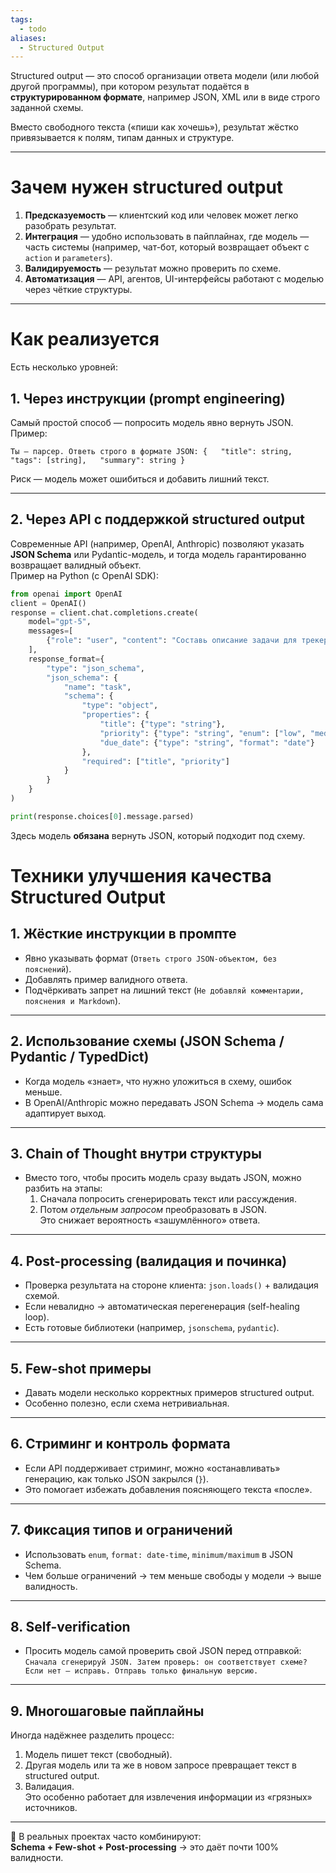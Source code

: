 ```yaml
---
tags:
  - todo
aliases:
  - Structured Output
---
```

Structured output — это способ организации ответа модели (или любой другой программы), при котором результат подаётся в **структурированном формате**, например JSON, XML или в виде строго заданной схемы.

Вместо свободного текста («пиши как хочешь»), результат жёстко привязывается к полям, типам данных и структуре.

---

# Зачем нужен structured output

1. **Предсказуемость** — клиентский код или человек может легко разобрать результат.
2. **Интеграция** — удобно использовать в пайплайнах, где модель — часть системы (например, чат-бот, который возвращает объект с `action` и `parameters`).
3. **Валидируемость** — результат можно проверить по схеме.
4. **Автоматизация** — API, агентов, UI-интерфейсы работают с моделью через чёткие структуры.

---

# Как реализуется

Есть несколько уровней:

## 1. **Через инструкции (prompt engineering)**

Самый простой способ — попросить модель явно вернуть JSON.  
Пример:

```text
Ты — парсер. Ответь строго в формате JSON: {   "title": string,   "tags": [string],   "summary": string }
```

Риск — модель может ошибиться и добавить лишний текст.

---

## 2. **Через API с поддержкой structured output**

Современные API (например, OpenAI, Anthropic) позволяют указать **JSON Schema** или Pydantic-модель, и тогда модель гарантированно возвращает валидный объект.  
Пример на Python (с OpenAI SDK):

```python
from openai import OpenAI  
client = OpenAI()  
response = client.chat.completions.create(     
	model="gpt-5",     
	messages=[         
		{"role": "user", "content": "Составь описание задачи для трекера задач"}     
	],     
	response_format={         
		"type": "json_schema",         
		"json_schema": {             
			"name": "task",             
			"schema": {                 
				"type": "object",                 
				"properties": {                     
					"title": {"type": "string"},                     
					"priority": {"type": "string", "enum": ["low", "medium", "high"]},                     
					"due_date": {"type": "string", "format": "date"}                 
				},                 
				"required": ["title", "priority"]             
			}         
		}    
	}
)  

print(response.choices[0].message.parsed)
```

Здесь модель **обязана** вернуть JSON, который подходит под схему.

# Техники улучшения качества Structured Output

## 1. **Жёсткие инструкции в промпте**

- Явно указывать формат (`Ответь строго JSON-объектом, без пояснений`).
- Добавлять пример валидного ответа.
- Подчёркивать запрет на лишний текст (`Не добавляй комментарии, пояснения и Markdown`).

---

## 2. **Использование схемы (JSON Schema / Pydantic / TypedDict)**

- Когда модель «знает», что нужно уложиться в схему, ошибок меньше.
- В OpenAI/Anthropic можно передавать JSON Schema → модель сама адаптирует выход.

---

## 3. **Chain of Thought внутри структуры**

- Вместо того, чтобы просить модель сразу выдать JSON, можно разбить на этапы:
    1. Сначала попросить сгенерировать текст или рассуждения.
    2. Потом _отдельным запросом_ преобразовать в JSON.  
        Это снижает вероятность «зашумлённого» ответа.
        

---

## 4. **Post-processing (валидация и починка)**

- Проверка результата на стороне клиента: `json.loads()` + валидация схемой.
- Если невалидно → автоматическая перегенерация (self-healing loop).
- Есть готовые библиотеки (например, `jsonschema`, `pydantic`).

---

## 5. **Few-shot примеры**

- Давать модели несколько корректных примеров structured output.
- Особенно полезно, если схема нетривиальная.

---

## 6. **Стриминг и контроль формата**

- Если API поддерживает стриминг, можно «останавливать» генерацию, как только JSON закрылся (`}`).
- Это помогает избежать добавления поясняющего текста «после».

---

## 7. **Фиксация типов и ограничений**

- Использовать `enum`, `format: date-time`, `minimum/maximum` в JSON Schema.
- Чем больше ограничений → тем меньше свободы у модели → выше валидность.

---

## 8. **Self-verification**

- Просить модель самой проверить свой JSON перед отправкой:
    `Сначала сгенерируй JSON. Затем проверь: он соответствует схеме?   Если нет — исправь. Отправь только финальную версию.`

---

## 9. **Многошаговые пайплайны**

Иногда надёжнее разделить процесс:
1. Модель пишет текст (свободный).
2. Другая модель или та же в новом запросе превращает текст в structured output.
3. Валидация.  
    Это особенно работает для извлечения информации из «грязных» источников.

---

🔧 В реальных проектах часто комбинируют:  
**Schema + Few-shot + Post-processing** → это даёт почти 100% валидности.